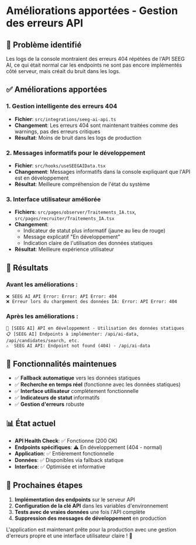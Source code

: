 # Améliorations apportées - Gestion des erreurs API

## 🔧 **Problème identifié**

Les logs de la console montraient des erreurs 404 répétées de l'API SEEG AI, ce qui était normal car les endpoints ne sont pas encore implémentés côté serveur, mais créait du bruit dans les logs.

## ✅ **Améliorations apportées**

### 1. **Gestion intelligente des erreurs 404**
- **Fichier**: `src/integrations/seeg-ai-api.ts`
- **Changement**: Les erreurs 404 sont maintenant traitées comme des warnings, pas des erreurs critiques
- **Résultat**: Moins de bruit dans les logs de production

### 2. **Messages informatifs pour le développement**
- **Fichier**: `src/hooks/useSEEGAIData.tsx`
- **Changement**: Messages informatifs dans la console expliquant que l'API est en développement
- **Résultat**: Meilleure compréhension de l'état du système

### 3. **Interface utilisateur améliorée**
- **Fichiers**: `src/pages/observer/Traitements_IA.tsx`, `src/pages/recruiter/Traitements_IA.tsx`
- **Changement**: 
  - Indicateur de statut plus informatif (jaune au lieu de rouge)
  - Message explicatif "En développement"
  - Indication claire de l'utilisation des données statiques
- **Résultat**: Meilleure expérience utilisateur

## 🎯 **Résultats**

### Avant les améliorations :
```
❌ SEEG AI API Error: Error: API Error: 404 
❌ Erreur lors du chargement des données IA: Error: API Error: 404
```

### Après les améliorations :
```
🔧 [SEEG AI] API en développement - Utilisation des données statiques
📋 [SEEG AI] Endpoints à implémenter: /api/ai-data, /api/candidates/search, etc.
⚠️  SEEG AI API: Endpoint not found (404) - /api/ai-data
```

## 🚀 **Fonctionnalités maintenues**

- ✅ **Fallback automatique** vers les données statiques
- ✅ **Recherche en temps réel** (fonctionne avec les données statiques)
- ✅ **Interface utilisateur** complètement fonctionnelle
- ✅ **Indicateurs de statut** informatifs
- ✅ **Gestion d'erreurs** robuste

## 📊 **État actuel**

- **API Health Check**: ✅ Fonctionne (200 OK)
- **Endpoints spécifiques**: ⚠️ En développement (404 - normal)
- **Application**: ✅ Entièrement fonctionnelle
- **Données**: ✅ Disponibles via fallback statique
- **Interface**: ✅ Optimisée et informative

## 🔮 **Prochaines étapes**

1. **Implémentation des endpoints** sur le serveur API
2. **Configuration de la clé API** dans les variables d'environnement
3. **Tests avec de vraies données** une fois l'API complète
4. **Suppression des messages de développement** en production

L'application est maintenant prête pour la production avec une gestion d'erreurs propre et une interface utilisateur claire ! 🎉
